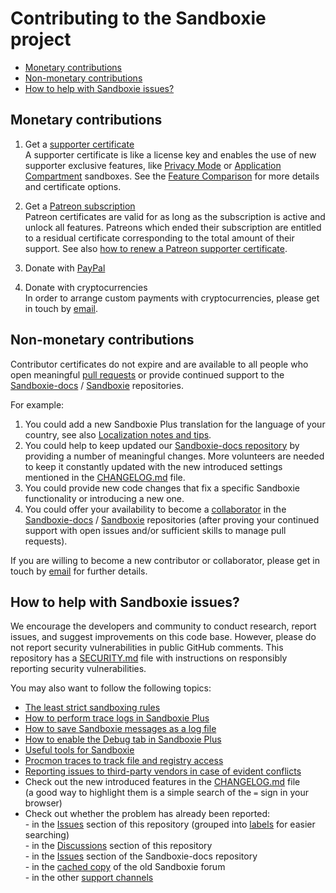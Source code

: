 # Contributing to the Sandboxie project

- [Monetary contributions](#monetary-contributions)
- [Non-monetary contributions](#non-monetary-contributions)
- [How to help with Sandboxie issues?](#how-to-help-with-sandboxie-issues)

## Monetary contributions

1. Get a [supporter certificate](https://sandboxie-plus.com/go.php?to=sbie-get-cert) <br>
A supporter certificate is like a license key and enables the use of new supporter exclusive features, like [Privacy Mode](https://sandboxie-plus.com/privacy-mode/) or [Application Compartment](https://sandboxie-plus.com/app-box/) sandboxes. See the [Feature Comparison](https://github.com/sandboxie-plus/sandboxie-docs/blob/main/Content/FeatureComparison.md) for more details and certificate options. <br>

2. Get a [Patreon subscription](https://www.patreon.com/DavidXanatos) <br>
Patreon certificates are valid for as long as the subscription is active and unlock all features. Patreons which ended their subscription are entitled to a residual certificate corresponding to the total amount of their support. See also [how to renew a Patreon supporter certificate](https://github.com/sandboxie-plus/Sandboxie/issues/2144).

3. Donate with [PayPal](https://sandboxie-plus.com/go.php?to=donate)

4. Donate with cryptocurrencies <br>
In order to arrange custom payments with cryptocurrencies, please get in touch by [email](https://xanasoft.com/contact/).

## Non-monetary contributions

Contributor certificates do not expire and are available to all people who open meaningful [pull requests](https://docs.github.com/articles/creating-a-pull-request) or provide continued support to the [Sandboxie-docs](https://github.com/sandboxie-plus/sandboxie-docs) / [Sandboxie](https://github.com/sandboxie-plus/Sandboxie) repositories.

For example:

1. You could add a new Sandboxie Plus translation for the language of your country, see also [Localization notes and tips](https://github.com/sandboxie-plus/Sandboxie/discussions/1123#discussioncomment-1203489).
2. You could help to keep updated our [Sandboxie-docs repository](https://github.com/sandboxie-plus/sandboxie-docs) by providing a number of meaningful changes. More volunteers are needed to keep it constantly updated with the new introduced settings mentioned in the [CHANGELOG.md](./CHANGELOG.md) file.
3. You could provide new code changes that fix a specific Sandboxie functionality or introducing a new one.
4. You could offer your availability to become a [collaborator](https://docs.github.com/en/account-and-profile/setting-up-and-managing-your-personal-account-on-github/managing-personal-account-settings/permission-levels-for-a-personal-account-repository#collaborator-access-for-a-repository-owned-by-a-personal-account) in the [Sandboxie-docs](https://github.com/sandboxie-plus/sandboxie-docs) / [Sandboxie](https://github.com/sandboxie-plus/Sandboxie) repositories (after proving your continued support with open issues and/or sufficient skills to manage pull requests).

If you are willing to become a new contributor or collaborator, please get in touch by [email](https://xanasoft.com/contact/) for further details.

## How to help with Sandboxie issues?

We encourage the developers and community to conduct research, report issues, and suggest improvements on this code base.
However, please do not report security vulnerabilities in public GitHub comments. This repository has a [SECURITY.md](./SECURITY.md) file with instructions on responsibly reporting security vulnerabilities.

You may also want to follow the following topics:

- [The least strict sandboxing rules](https://github.com/sandboxie-plus/Sandboxie/issues/1515#issuecomment-1006408988)
- [How to perform trace logs in Sandboxie Plus](https://github.com/sandboxie-plus/Sandboxie/issues/1208#issuecomment-1200170825)
- [How to save Sandboxie messages as a log file](https://sandboxie-plus.github.io/sandboxie-docs/Content/MessagesFromSandboxie.html#log-messages-to-a-file)
- [How to enable the Debug tab in Sandboxie Plus](https://github.com/sandboxie-plus/Sandboxie/issues/2134#issuecomment-1215466315)
- [Useful tools for Sandboxie](https://github.com/sandboxie-plus/Sandboxie#-useful-tools-for-sandboxie)
- [Procmon traces to track file and registry access](https://github.com/sandboxie-plus/Sandboxie/issues/1679#issuecomment-1065760921)
- [Reporting issues to third-party vendors in case of evident conflicts](https://github.com/sandboxie-plus/Sandboxie/issues/2025#issuecomment-1200110235)
- Check out the new introduced features in the [CHANGELOG.md](./CHANGELOG.md) file <br> (a good way to highlight them is a simple search of the `=` sign in your browser)
- Check out whether the problem has already been reported:
<br> - in the [Issues](https://github.com/sandboxie-plus/Sandboxie/issues) section of this repository (grouped into [labels](https://github.com/sandboxie-plus/Sandboxie/labels) for easier searching)
<br> - in the [Discussions](https://github.com/sandboxie-plus/Sandboxie/discussions) section of this repository
<br> - in the [Issues](https://github.com/sandboxie-plus/sandboxie-docs/issues) section of the Sandboxie-docs repository
<br> - in the [cached copy](https://www.ecosia.org/search?method=index&q=site%3Ahttps%3A%2F%2Fsandboxie-website-archive.github.io%2Fwww.sandboxie.com%2Fold-forums%2F) of the old Sandboxie forum
<br> - in the other [support channels](https://github.com/sandboxie-plus/Sandboxie/discussions/1768)
